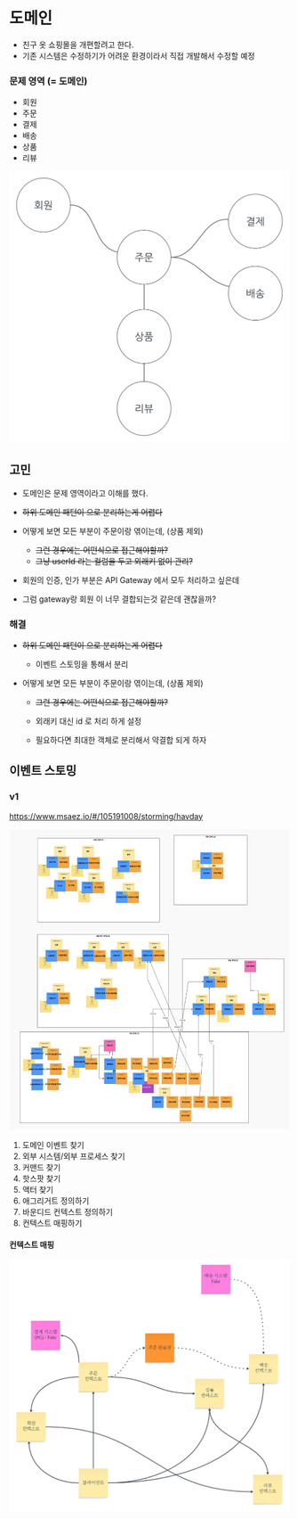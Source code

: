 # 도메인 

- 친구 옷 쇼핑몰을 개편할려고 한다. 
- 기존 시스템은 수정하기가 어려운 환경이라서 직접 개발해서 수정할 예정


### 문제 영역 (= 도메인)

- 회원 
- 주문
- 결제
- 배송
- 상품 
- 리뷰

![domain.png](domain.png)


## 고민 
- 도메인은 문제 영역이라고 이해를 했다.
- ~~하위 도메인 패턴이 으로 분리하는게 어렵다~~
- 어떻게 보면 모든 부분이 주문이랑 엮이는데, (상품 제외)
  - ~~그런 경우에는 어떤식으로 접근해야할까?~~ 
  - ~~그냥 userId 라는 컬럼을 두고 외래키 없이 관리?~~


- 회원의 인증, 인가 부분은 API Gateway 에서 모두 처리하고 싶은데
- 그럼 gateway랑 회원 이 너무 결합되는것 같은데 괜찮을까?


### 해결 
- ~~하위 도메인 패턴이 으로 분리하는게 어렵다~~
  - 이벤트 스토밍을 통해서 분리

- 어떻게 보면 모든 부분이 주문이랑 엮이는데, (상품 제외)
  - ~~그런 경우에는 어떤식으로 접근해야할까?~~

  - 외래키 대신 id 로 처리 하게 설정 
  - 필요하다면 최대한 객체로 분리해서 약결합 되게 하자

## 이벤트 스토밍 

### v1

https://www.msaez.io/#/105191008/storming/havday

![img.png](event-storming.png)

1. 도메인 이벤트 찾기 
2. 외부 시스템/외부 프로세스 찾기 
3. 커맨드 찾기
4. 핫스팟 찾기 
5. 액터 찾기 
6. 애그리거트 정의하기 
7. 바운디드 컨텍스트 정의하기 
8. 컨텍스트 매핑하기 

#### 컨텍스트 매핑
![context_mapping.png](context_mapping.png)

